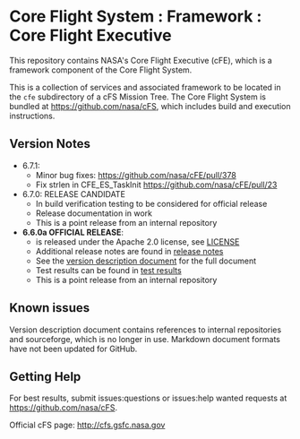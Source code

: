 # Core Flight System : Framework : Core Flight Executive

This repository contains NASA's Core Flight Executive (cFE), which is a framework component of the Core Flight System.

This is a collection of services and associated framework to be located in the `cfe` subdirectory of a cFS Mission Tree.  The Core Flight System is bundled at https://github.com/nasa/cFS, which includes build and execution instructions.

## Version Notes

- 6.7.1:
  - Minor bug fixes: https://github.com/nasa/cFE/pull/378
  - Fix strlen in CFE_ES_TaskInit https://github.com/nasa/cFE/pull/23
- 6.7.0: RELEASE CANDIDATE
  - In build verification testing to be considered for official release
  - Release documentation in work
  - This is a point release from an internal repository
- **6.6.0a OFFICIAL RELEASE**:
  - is released under the Apache 2.0 license, see [LICENSE](LICENSE-18128-Apache-2_0.pdf)
  - Additional release notes are found in [release notes](docs/cFE_release_notes.md)
  - See the [version description document](docs/cFE_6_6_0_version_description.md) for the full document
  - Test results can be found in [test results](test-and-ground/test-review-packages/Results)
  - This is a point release from an internal repository

## Known issues

Version description document contains references to internal repositories and sourceforge, which is no longer in use.  Markdown document formats have not been updated for GitHub.

## Getting Help

For best results, submit issues:questions or issues:help wanted requests at https://github.com/nasa/cFS.

Official cFS page: http://cfs.gsfc.nasa.gov
